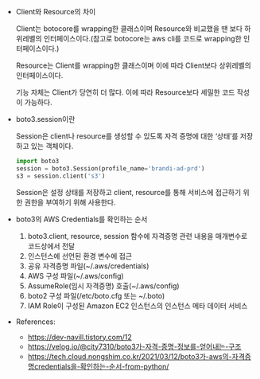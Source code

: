 - Client와 Resource의 차이

    Client는 botocore를 wrapping한 클래스이며 Resource와 비교했을 땐 보다 하위레벨의 인터페이스이다.(참고로 botocore는 aws cli를 코드로 wrapping한 인터페이스이다.)

    Resource는 Client를 wrapping한 클래스이며 이에 따라 Client보다 상위레벨의 인터페이스이다.

    기능 자체는 Client가 당연히 더 많다. 이에 따라 Resource보다 세밀한 코드 작성이 가능하다.

- boto3.session이란

    Session은 client나 resource를 생성할 수 있도록 자격 증명에 대한 ‘상태’를 저장하고 있는 객체이다.

    ```python
    import boto3
    session = boto3.Session(profile_name='brandi-ad-prd')
    s3 = session.client('s3')
    ```

    Session은 설정 상태를 저장하고 client, resource를 통해 서비스에 접근하기 위한 권한을 부여하기 위해 사용한다.

- boto3의 AWS Credentials를 확인하는 순서

    1. boto3.client, resource, session 함수에 자격증명 관련 내용을 매개변수로 코드상에서 전달
    2. 인스턴스에 선언된 환경 변수에 접근
    3. 공유 자격증명 파일(~/.aws/credentials)
    4. AWS 구성 파일(~/.aws/config)
    5. AssumeRole(임시 자격증명) 호출(~/.aws/config)
    6. boto2 구성 파일(/etc/boto.cfg 또는 ~/.boto)
    7. IAM Role이 구성된 Amazon EC2 인스턴스의 인스턴스 메타 데이터 서비스

- References:

    - https://dev-navill.tistory.com/12
    - https://velog.io/@city7310/boto3가-자격-증명-정보를-얻어내는-구조
    - https://tech.cloud.nongshim.co.kr/2021/03/12/boto3가-aws의-자격증명credentials을-확인하는-순서-from-python/